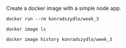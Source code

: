 #

Create a docker image with a simple node app.

`docker run --rm konradszydlo/week_3`

`docker image ls`

`docker image history konradszydlo/week_3`